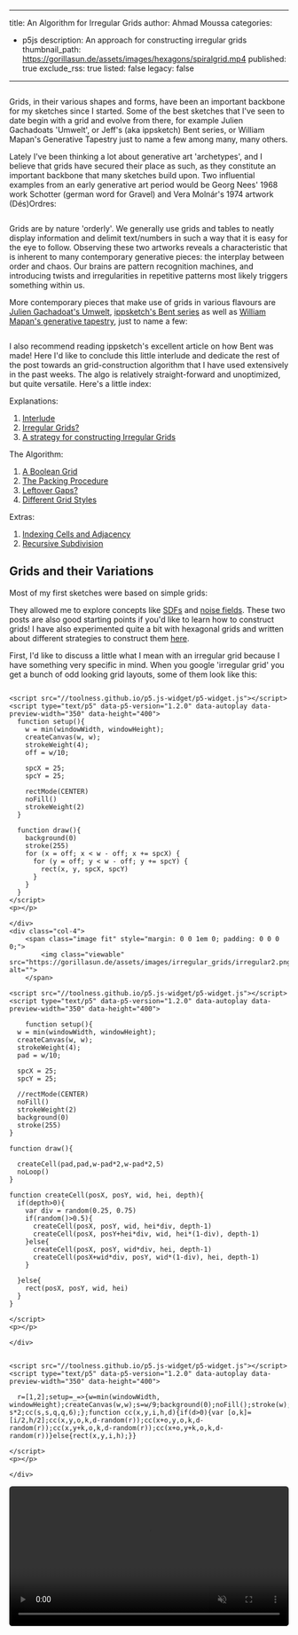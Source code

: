  ---
title: An Algorithm for Irregular Grids
author: Ahmad Moussa
categories:
  - p5js
description: An approach for constructing irregular grids
thumbnail_path: https://gorillasun.de/assets/images/hexagons/spiralgrid.mp4
published: true
exclude_rss: true
listed: false
legacy: false
---
<div class="row gtr-50 gtr-uniform">
	<div class="col-4">
		<span class="image fit" style="margin: 0 0 1em 0; padding: 0 0 0 0;">
			<img class="viewable" src="https://gorillasun.de/assets/images/irregular_grids/1mod.png" alt="">
		</span>
	</div>
	<div class="col-4">
		<span class="image fit" style="margin: 0 0 1em 0; padding: 0 0 0 0;">
			<img class="viewable" src="https://gorillasun.de/assets/images/irregular_grids/2mod.png" alt="">
		</span>
	</div>
  <div class="col-4">
		<span class="image fit" style="margin: 0 0 1em 0; padding: 0 0 0 0;">
			<img class="viewable" src="https://gorillasun.de/assets/images/irregular_grids/3mod.png" alt="">
		</span>
	</div>
</div>


Grids, in their various shapes and forms, have been an important backbone for my sketches since I started. Some of the best sketches that I've seen to date begin with a grid and evolve from there, for example Julien Gachadoats 'Umwelt', or Jeff's (aka ippsketch) Bent series, or William Mapan's Generative Tapestry just to name a few among many, many others.


Lately I've been thinking a lot about generative art 'archetypes', and I believe that grids have secured their place as such, as they constitute an important backbone that many sketches build upon. Two influential examples from an early generative art period would be Georg Nees' 1968 work Schotter (german word for Gravel) and Vera Molnár's 1974 artwork (Dés)Ordres:

<div class="row gtr-50 gtr-uniform">
	<div class="col-6">
		<span class="image fit" style="margin: 0 0 1em 0; padding: 0 0 0 0;">
			<img class="viewable" src="https://gorillasun.de/assets/images/irregular_grids/nees.png" alt="">
		</span>
	</div>
  <div class="col-6">
		<span class="image fit" style="margin: 0 0 1em 0; padding: 0 0 0 0;">
			<img class="viewable" src="https://gorillasun.de/assets/images/irregular_grids/molnar.png" alt="">
		</span>
	</div>
</div>


Grids are by nature 'orderly'. We generally use grids and tables to neatly display information and delimit text/numbers in such a way that it is easy for the eye to follow. Observing these two artworks reveals a characteristic that is inherent to many contemporary generative pieces: the interplay between order and chaos. Our brains are pattern recognition machines, and introducing twists and irregularities in repetitive patterns most likely triggers something within us.


More contemporary pieces that make use of grids in various flavours are <a href='https://feralfile.com/artworks/umwelt-hyf?fromExhibition=graph-eg6'>Julien Gachadoat's Umwelt</a>, <a href='https://ippsketch.com/bent/'>ippsketch's Bent series</a> as well as <a href='https://twitter.com/williamapan/status/1516831897334210570' >William Mapan's generative tapestry</a>, just to name a few:

<div class="row gtr-50 gtr-uniform">
	<div class="col-4">
		<span class="image fit" style="margin: 0 0 1em 0; padding: 0 0 0 0;">
			<img class="viewable" src="https://gorillasun.de/assets/images/irregular_grids/umwelt.png" alt="">
		</span>
	</div>
	<div class="col-4">
		<span class="image fit" style="margin: 0 0 1em 0; padding: 0 0 0 0;">
			<img class="viewable" src="https://gorillasun.de/assets/images/irregular_grids/bent.png" alt="">
		</span>
	</div>
  <div class="col-4">
		<span class="image fit" style="margin: 0 0 1em 0; padding: 0 0 0 0;">
			<img class="viewable" src="https://gorillasun.de/assets/images/irregular_grids/mapan.png" alt="">
		</span>
	</div>
</div>

I also recommend reading ippsketch's excellent article on how Bent was made! Here I'd like to conclude this little interlude and dedicate the rest of the post towards an grid-construction algorithm that I have used extensively in the past weeks. The algo is relatively straight-forward and unoptimized, but quite versatile. Here's a little index:



Explanations:
1. <a href='#grids'>Interlude</a>
2. <a href='#irregular'>Irregular Grids?</a>
3. <a href='#strat'>A strategy for constructing Irregular Grids</a>

The Algorithm:
1. <a href='#bool'>A Boolean Grid</a>
2. <a href='#pack'>The Packing Procedure</a>
3. <a href='#gap'>Leftover Gaps?</a>
4. <a href='#styles'>Different Grid Styles</a>

Extras:
1. <a href='#indx'>Indexing Cells and Adjacency</a>
2. <a href='#recursive'>Recursive Subdivision</a>



<h2><a name='regular'></a>Grids and their Variations</h2>

Most of my first sketches were based on simple grids:

They allowed me to explore concepts like <a href='https://gorillasun.de/blog/Making-of-Gzork'>SDFs</a> and <a href='https://gorillasun.de/blog/Introduction-to-Perlin-Noise-in-P5JS-and-Processing'>noise fields</a>. These two posts are also good starting points if you'd like to learn how to construct grids! I have also experimented quite a bit with hexagonal grids and written about different strategies to construct them <a href='https://gorillasun.de/blog/A-guide-to-Hexagonal-Grids-in-P5JS'>here</a>.


First, I'd like to discuss a little what I mean with an irregular grid because I have something very specific in mind. When you google 'irregular grid' you get a bunch of odd looking grid layouts, some of them look like this:

<div class="row gtr-50 gtr-uniform">
	<div class="col-4">
		<span class="image fit" style="margin: 0 0 1em 0; padding: 0 0 0 0;">
			<img class="viewable" src="https://gorillasun.de/assets/images/irregular_grids/irregular1.png" alt="">
		</span>

    <script src="//toolness.github.io/p5.js-widget/p5-widget.js"></script>
    <script type="text/p5" data-p5-version="1.2.0" data-autoplay data-preview-width="350" data-height="400">
      function setup(){
        w = min(windowWidth, windowHeight);
        createCanvas(w, w);
        strokeWeight(4);
        off = w/10;

        spcX = 25;
        spcY = 25;

        rectMode(CENTER)
        noFill()
        strokeWeight(2)
      }

      function draw(){
        background(0)
        stroke(255)
        for (x = off; x < w - off; x += spcX) {
          for (y = off; y < w - off; y += spcY) {
            rect(x, y, spcX, spcY)
          }
        }
      }
    </script>
    <p></p>

	</div>
	<div class="col-4">
		<span class="image fit" style="margin: 0 0 1em 0; padding: 0 0 0 0;">
			<img class="viewable" src="https://gorillasun.de/assets/images/irregular_grids/irregular2.png" alt="">
		</span>

    <script src="//toolness.github.io/p5.js-widget/p5-widget.js"></script>
    <script type="text/p5" data-p5-version="1.2.0" data-autoplay data-preview-width="350" data-height="400">

        function setup(){
      w = min(windowWidth, windowHeight);
      createCanvas(w, w);
      strokeWeight(4);
      pad = w/10;

      spcX = 25;
      spcY = 25;

      //rectMode(CENTER)
      noFill()
      strokeWeight(2)
      background(0)
      stroke(255)
    }

    function draw(){

      createCell(pad,pad,w-pad*2,w-pad*2,5)
      noLoop()
    }

    function createCell(posX, posY, wid, hei, depth){
      if(depth>0){
        var div = random(0.25, 0.75)
        if(random()>0.5){
          createCell(posX, posY, wid, hei*div, depth-1)
          createCell(posX, posY+hei*div, wid, hei*(1-div), depth-1)
        }else{
          createCell(posX, posY, wid*div, hei, depth-1)
          createCell(posX+wid*div, posY, wid*(1-div), hei, depth-1)
        }

      }else{
        rect(posX, posY, wid, hei)
      }
    }

    </script>
    <p></p>

	</div>
  <div class="col-4">
		<span class="image fit" style="margin: 0 0 1em 0; padding: 0 0 0 0;">
			<img class="viewable" src="https://gorillasun.de/assets/images/irregular_grids/irregular3.png" alt="">
		</span>

    <script src="//toolness.github.io/p5.js-widget/p5-widget.js"></script>
    <script type="text/p5" data-p5-version="1.2.0" data-autoplay data-preview-width="350" data-height="400">

      r=[1,2];setup=_=>{w=min(windowWidth, windowHeight);createCanvas(w,w);s=w/9;background(0);noFill();stroke(w);strokeWeight(2);q=w-s*2;cc(s,s,q,q,6);};function cc(x,y,i,h,d){if(d>0){var [o,k]=[i/2,h/2];cc(x,y,o,k,d-random(r));cc(x+o,y,o,k,d-random(r));cc(x,y+k,o,k,d-random(r));cc(x+o,y+k,o,k,d-random(r))}else{rect(x,y,i,h);}}

    </script>
    <p></p>

	</div>
</div>



<div class="image fit" style="display: block; margin: 0 0 0 0; padding: 0 0 0 0;">
  <video autoplay="" loop="" muted="" playsinline="" style="width:100%; border-radius: 0.375em; margin: 0 0 0 0;" draggable="true">
    <source src="https://gorillasun.de/assets/images/behind_the_canvas/cut.mp4" type="video/mp4">
  </video>
</div>
